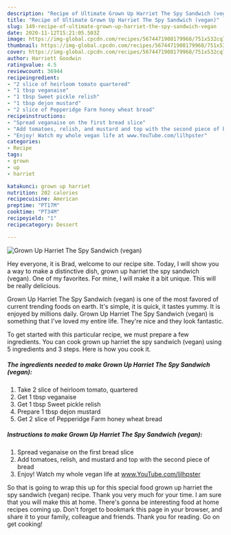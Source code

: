 ```yaml
---
description: "Recipe of Ultimate Grown Up Harriet The Spy Sandwich (vegan)"
title: "Recipe of Ultimate Grown Up Harriet The Spy Sandwich (vegan)"
slug: 149-recipe-of-ultimate-grown-up-harriet-the-spy-sandwich-vegan
date: 2020-11-12T15:21:05.503Z
image: https://img-global.cpcdn.com/recipes/5674471908179968/751x532cq70/grown-up-harriet-the-spy-sandwich-vegan-recipe-main-photo.jpg
thumbnail: https://img-global.cpcdn.com/recipes/5674471908179968/751x532cq70/grown-up-harriet-the-spy-sandwich-vegan-recipe-main-photo.jpg
cover: https://img-global.cpcdn.com/recipes/5674471908179968/751x532cq70/grown-up-harriet-the-spy-sandwich-vegan-recipe-main-photo.jpg
author: Harriett Goodwin
ratingvalue: 4.5
reviewcount: 36944
recipeingredient:
- "2 slice of heirloom tomato quartered"
- "1 tbsp veganaise"
- "1 tbsp Sweet pickle relish"
- "1 tbsp dejon mustard"
- "2 slice of Pepperidge Farm honey wheat bread"
recipeinstructions:
- "Spread veganaise on the first bread slice"
- "Add tomatoes, relish, and mustard and top with the second piece of bread"
- "Enjoy! Watch my whole vegan life at www.YouTube.com/lilhpster"
categories:
- Recipe
tags:
- grown
- up
- harriet

katakunci: grown up harriet 
nutrition: 202 calories
recipecuisine: American
preptime: "PT17M"
cooktime: "PT34M"
recipeyield: "1"
recipecategory: Dessert

---
```



![Grown Up Harriet The Spy Sandwich (vegan)](https://img-global.cpcdn.com/recipes/5674471908179968/751x532cq70/grown-up-harriet-the-spy-sandwich-vegan-recipe-main-photo.jpg)

Hey everyone, it is Brad, welcome to our recipe site. Today, I will show you a way to make a distinctive dish, grown up harriet the spy sandwich (vegan). One of my favorites. For mine, I will make it a bit unique. This will be really delicious.

Grown Up Harriet The Spy Sandwich (vegan) is one of the most favored of current trending foods on earth. It's simple, it is quick, it tastes yummy. It is enjoyed by millions daily. Grown Up Harriet The Spy Sandwich (vegan) is something that I've loved my entire life. They're nice and they look fantastic.




To get started with this particular recipe, we must prepare a few ingredients. You can cook grown up harriet the spy sandwich (vegan) using 5 ingredients and 3 steps. Here is how you cook it.

<!--inarticleads1-->

##### The ingredients needed to make Grown Up Harriet The Spy Sandwich (vegan):

1. Take 2 slice of heirloom tomato, quartered
1. Get 1 tbsp veganaise
1. Get 1 tbsp Sweet pickle relish
1. Prepare 1 tbsp dejon mustard
1. Get 2 slice of Pepperidge Farm honey wheat bread




<!--inarticleads2-->

##### Instructions to make Grown Up Harriet The Spy Sandwich (vegan):

1. Spread veganaise on the first bread slice
1. Add tomatoes, relish, and mustard and top with the second piece of bread
1. Enjoy! Watch my whole vegan life at www.YouTube.com/lilhpster




So that is going to wrap this up for this special food grown up harriet the spy sandwich (vegan) recipe. Thank you very much for your time. I am sure that you will make this at home. There's gonna be interesting food at home recipes coming up. Don't forget to bookmark this page in your browser, and share it to your family, colleague and friends. Thank you for reading. Go on get cooking!
